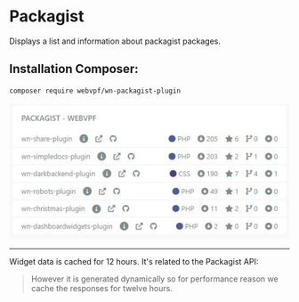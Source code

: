 # Packagist

Displays a list and information about packagist packages.

## Installation Сomposer:

```bash
composer require webvpf/wn-packagist-plugin
```

![screen](https://raw.githubusercontent.com/WebVPF/wn-packagist-plugin/main/assets/img/screen-view.jpg)

---

Widget data is cached for 12 hours. It's related to the Packagist API:

> However it is generated dynamically so for performance reason we cache the responses for twelve hours.
